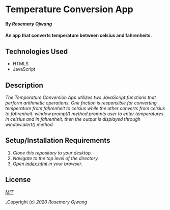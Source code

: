 # Temperature Conversion App

#### By _Rosemary Ojwang_
#### An app that converts temperature between celsius and fahrenheits.

## Technologies Used
* HTMLS
* JavaScript

## Description
_The Temperature Conversion App utilizes two JavaScript functions that perform arithmetic operations. One fnction is responsible for converting temperature from fahrenheit to celsius while the other converts from celsius to fahrenheit. window.prompt() method prompts user to enter temperatures in celsius and in fahrenheit, then the output is displayed through window.alert() method._

## Setup/Installation Requirements
1. _Clone this repository to your desktop._
2. _Navigate to the top level of the directory._
3. _Open [index.html](index.html) in your browser._

## License

_[MIT](https://opensource.org/licenses/MIT)_

_Copyright (c) _2020_ _Rosemary Ojwang_